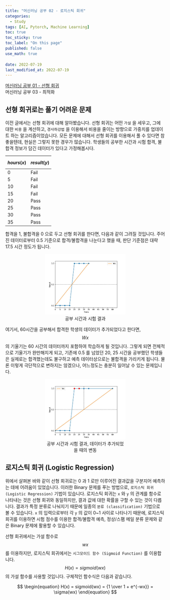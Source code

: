 ```yaml
---
title: "머신러닝 공부 02 - 로지스틱 회귀"
categories:
  - Study
tags: [AI, Pytorch, Machine Learning]
toc: true
toc_sticky: true
toc_label: "On this page"
published: false
use_math: true

date: 2022-07-19
last_modified_at: 2022-07-19
---
```


[머신러닝 공부 01 - 선형 회귀](https://jinseok-moon.github.io/study/mlstudy01)  
 머신러닝 공부 03 - 최적화

## 선형 회귀로는 풀기 어려운 문제
이전 글에서는 선형 회귀에 대해 알아봤습니다. 선형 회귀는 어떤 `가설` 을 세우고, 그에 대한 `비용` 을 계산하고, `경사하강법` 을 이용해서 비용을 줄이는 방향으로 가중치를 업데이트 하는 알고리즘이었습니다. 모든 문제에 대해서 선형 회귀를 이용해서 풀 수 있다면 참 좋을텐데, 현실은 그렇지 못한 경우가 많습니다. 학생들의 공부한 시간과 시험 합격, 불합격 정보가 담긴 데이터가 있다고 가정해봅시다.
    
|$$hours(x)$$|$$result(y)$$|
|------|-----|
|0|Fail|
|5|Fail|
|10|Fail|
|15|Fail|
|20|Pass|
|25|Pass|
|30|Pass|
|35|Pass|

합격을 1, 불합격을 0 으로 두고 선형 회귀를 한다면, 다음과 같이 그려질 것입니다. 주어진 데이터로부터 0.5 기준으로 합격/불합격을 나눈다고 했을 때, 판단 기준점은 대략 17.5 시간 정도가 됩니다.

<center>
<figure style="width:50%"> <img src="/Images/Study/mlstudy/mlstudy02-fig1.jpg" alt=""/>
<figcaption>공부 시간과 시험 결과</figcaption>
</figure>
</center>

여기서, 60시간을 공부해서 합격한 학생의 데이터가 추가되었다고 한다면, $$Wx$$ 의 기울기는 60 시간의 데이터까지 포함하여 학습하게 될 것입니다. 그렇게 되면 전체적으로 기울기가 완만해지게 되고, 기존에 0.5 를 넘었던 20, 25 시간을 공부했던 학생들은 실제로는 합격했는데도 불구하고 예측 데이터상으로는 불합격을 가리키게 됩니다. 물론 이렇게 극단적으로 변하지는 않겠으나, 어느정도는 충분히 일어날 수 있는 문제입니다.

<center>
<figure style="width:50%"> <img src="/Images/Study/mlstudy/mlstudy02-fig2.jpg" alt=""/>
<figcaption>공부 시간과 시험 결과, 데이터가 추가되었을 때의 변동 </figcaption>
</figure>
</center>

## 로지스틱 회귀 (Logistic Regression)
위에서 살펴본 바와 같이 선형 회귀로는 0 과 1 로만 이루어진 결과값을 구분지어 예측하는 데에 어려움이 있었습니다. 이러한 Binary 문제를 푸는 방법으로, `로지스틱 회귀 (Logistic Regression)` 기법이 있습니다. 로지스틱 회귀는 `x` 와 `y` 의 관계를 함수로 나타내는 것은 선형 회귀와 동일하지만, 결과 값에 대한 확률을 구할 수 있는 것이 다릅니다. 결과가 특정 분류로 나눠지기 때문에 일종의 `분류 (classification)` 기법으로 볼 수 있습니다. `x` 의 입력으로부터 각 `y` 의 값이 0~1 사이로 나타나기 때문에, 로지스틱 회귀를 이용하면 시험 점수를 이용한 합격/불합격 예측, 정상/스팸 메일 분류 문제와 같은 Binary 문제에 활용할 수 있습니다. 

선형 회귀에서는 가설 함수로 $$wx$$ 를 이용하지만, 로지스틱 회귀에서는 `시그모이드 함수 (Sigmoid Function)` 를 이용합니다. $$H(x) = sigmoid(wx)$$ 의 가설 함수를 사용할 것입니다. 구체적인 함수식은 다음과 같습니다.

$$
\begin{equation}
H(x) = sigmoid(wx) = {1 \over 1 + e^{-wx}} = \sigma(wx)
\end{equation}
$$
